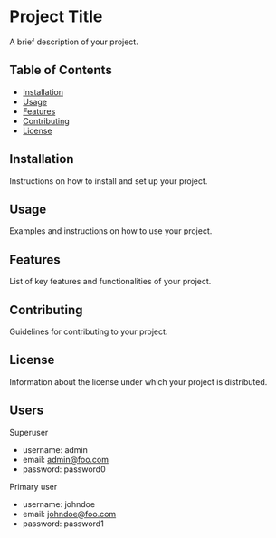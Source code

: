 # Project Title

A brief description of your project.

## Table of Contents

- [Installation](#installation)
- [Usage](#usage)
- [Features](#features)
- [Contributing](#contributing)
- [License](#license)

## Installation

Instructions on how to install and set up your project.

## Usage

Examples and instructions on how to use your project.

## Features

List of key features and functionalities of your project.

## Contributing

Guidelines for contributing to your project.

## License

Information about the license under which your project is distributed.

## Users

Superuser

- username: admin
- email: admin@foo.com
- password: password0

Primary user

- username: johndoe
- email: johndoe@foo.com
- password: password1
